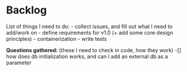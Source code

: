 # Backlog

List of things I need to do:
	- collect issues, and fill out what I need to add/work on
	- define requirements for v1.0 (+ add some core design principles)
	- containerization
	- write tests


**Questions gathered:** (these I need to check in code, how they work)
	-[] how does db initialization works, and can I add an external db as a parameter
